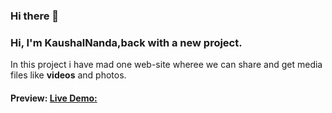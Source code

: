### Hi there 👋    <img href="https://www.google.com/imgres?imgurl=https%3A%2F%2Fcdn.filestackcontent.com%2FefbSR18hT5uRKuo0zoMA&imgrefurl=https%3A%2F%2Fwww.codementor.io%2F%40martinsoluwaseun47%2Ffew-tips-to-help-you-become-a-better-developer-uysiwwzg6&tbnid=PXLAloFJw---QM&vet=12ahUKEwjw_OvX8dX6AhX4itgFHdpLCI4QMygeegUIARDFAg..i&docid=Pm_Qg_lsaKB-IM&w=800&h=600&q=coding%20gif&hl=en&ved=2ahUKEwjw_OvX8dX6AhX4itgFHdpLCI4QMygeegUIARDFAg" width="100" align="right" />
<h3>Hi, I'm KaushalNanda,back with a new project.</h3>

In this project i have mad one web-site wheree we can share and get media files like <b color="red">videos</b> and photos.

#### Preview: [Live Demo:](https://pinterest-clone-mern.netlify.app/)
